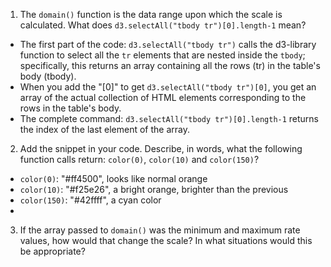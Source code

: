 1. The `domain()` function is the data range upon which the scale is calculated. What does `d3.selectAll("tbody tr")[0].length-1` mean?  
  - The first part of the code: `d3.selectAll("tbody tr")` calls the d3-library function to select all the `tr` elements that are nested inside the `tbody`; specifically, this returns an array containing all the rows (tr) in the table's body (tbody).
  - When you add the "[0]" to get `d3.selectAll("tbody tr")[0]`, you get an array of the actual collection of HTML elements corresponding to the rows in the table's body.
  - The complete command: `d3.selectAll("tbody tr")[0].length-1` returns the index of the last element of the array.

2. Add the snippet in your code. Describe, in words, what the following function calls return: `color(0)`, `color(10)` and `color(150)`?
  - `color(0)`: "#ff4500", looks like normal orange
  - `color(10)`: "#f25e26", a bright orange, brighter than the previous
  - `color(150)`: "#42ffff", a cyan color
  - 
3. If the array passed to `domain()` was the minimum and maximum rate values, how would that change the scale? In what situations would this be appropriate?
